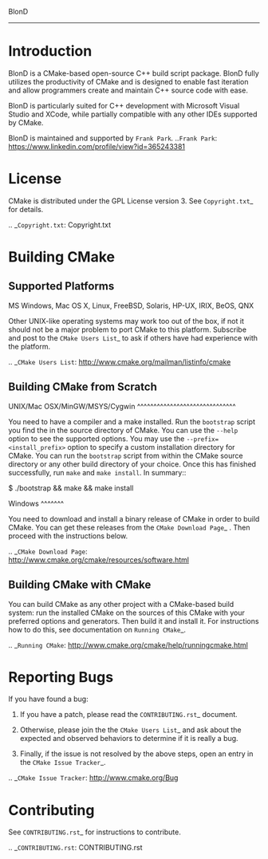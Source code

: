 BlonD
*****

Introduction
============
BlonD is a CMake-based open-source C++ build script package. BlonD fully utilizes the productivity of CMake and is designed to enable fast iteration and allow programmers create and maintain C++ source code with ease.

BlonD is particularly suited for C++ development with Microsoft Visual Studio and XCode, while partially compatible with any other IDEs supported by CMake.

BlonD is maintained and supported by `Frank Park`_.
.._`Frank Park`: https://www.linkedin.com/profile/view?id=365243381

License
=======

CMake is distributed under the GPL License version 3.
See `Copyright.txt`_ for details.

.. _`Copyright.txt`: Copyright.txt

Building CMake
==============

Supported Platforms
-------------------

MS Windows, Mac OS X, Linux, FreeBSD, Solaris, HP-UX, IRIX, BeOS, QNX

Other UNIX-like operating systems may work too out of the box, if not
it should not be a major problem to port CMake to this platform.
Subscribe and post to the `CMake Users List`_ to ask if others have
had experience with the platform.

.. _`CMake Users List`: http://www.cmake.org/mailman/listinfo/cmake

Building CMake from Scratch
---------------------------

UNIX/Mac OSX/MinGW/MSYS/Cygwin
^^^^^^^^^^^^^^^^^^^^^^^^^^^^^^

You need to have a compiler and a make installed.
Run the ``bootstrap`` script you find the in the source directory of CMake.
You can use the ``--help`` option to see the supported options.
You may use the ``--prefix=<install_prefix>`` option to specify a custom
installation directory for CMake. You can run the ``bootstrap`` script from
within the CMake source directory or any other build directory of your
choice. Once this has finished successfully, run ``make`` and
``make install``.  In summary::

 $ ./bootstrap && make && make install

Windows
^^^^^^^

You need to download and install a binary release of CMake in order to build
CMake.  You can get these releases from the `CMake Download Page`_ .  Then
proceed with the instructions below.

.. _`CMake Download Page`: http://www.cmake.org/cmake/resources/software.html

Building CMake with CMake
-------------------------

You can build CMake as any other project with a CMake-based build system:
run the installed CMake on the sources of this CMake with your preferred
options and generators. Then build it and install it.
For instructions how to do this, see documentation on `Running CMake`_.

.. _`Running CMake`: http://www.cmake.org/cmake/help/runningcmake.html

Reporting Bugs
==============

If you have found a bug:

1. If you have a patch, please read the `CONTRIBUTING.rst`_ document.

2. Otherwise, please join the the `CMake Users List`_ and ask about
   the expected and observed behaviors to determine if it is really
   a bug.

3. Finally, if the issue is not resolved by the above steps, open
   an entry in the `CMake Issue Tracker`_.

.. _`CMake Issue Tracker`: http://www.cmake.org/Bug

Contributing
============

See `CONTRIBUTING.rst`_ for instructions to contribute.

.. _`CONTRIBUTING.rst`: CONTRIBUTING.rst